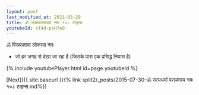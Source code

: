 ```yaml
---
layout: post
last_modified_at: 2021-03-29
title: ॐ भक्तवत्सलाय नमः १०८ टाइम्स
youtubeId: sT4d-psH7o0
---
```

 
 
 ॐ विख्याताया लोकाया नमः  
 
 -  जो हर जगह से देखा जा रहा है (जिसके पास एक प्रसिद्ध निवास है) 
 
  
 
  
 
 
 
 
 
 


{% include youtubePlayer.html id=page.youtubeId %}
 
[Next]({{ site.baseurl }}{% link  split2/_posts/2015-07-30-ॐ सत्यधर्मा परायणाय नमः १०८ टाइम्स.md%})
 
